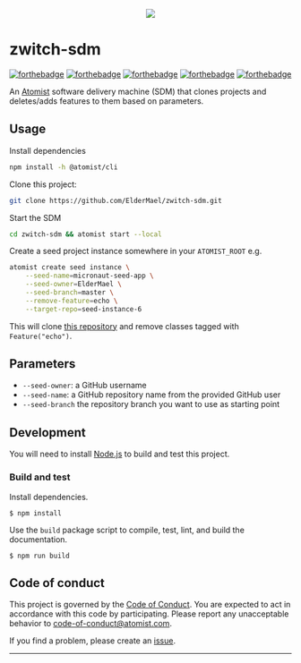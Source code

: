 <p align="center">
  <img src="https://images.atomist.com/sdm/SDM-Logo-Dark.png">
</p>

# zwitch-sdm

[![forthebadge](https://forthebadge.com/images/badges/built-with-resentment.svg)](https://forthebadge.com)
[![forthebadge](https://forthebadge.com/images/badges/compatibility-emacs.svg)](https://forthebadge.com)
[![forthebadge](https://forthebadge.com/images/badges/contains-cat-gifs.svg)](https://forthebadge.com)
[![forthebadge](https://forthebadge.com/images/badges/60-percent-of-the-time-works-every-time.svg)](https://forthebadge.com)
[![forthebadge](https://forthebadge.com/images/badges/winter-is-coming.svg)](https://forthebadge.com)

An [Atomist][atomist] software delivery machine (SDM) that clones projects
and deletes/adds features to them based on parameters.

## Usage

Install dependencies
```bash
npm install -h @atomist/cli
```

Clone this project:
```bash
git clone https://github.com/ElderMael/zwitch-sdm.git
```

Start the SDM
```bash
cd zwitch-sdm && atomist start --local
```

Create a seed project instance somewhere in your `ATOMIST_ROOT` e.g.

```bash
atomist create seed instance \
    --seed-name=micronaut-seed-app \
    --seed-owner=ElderMael \
    --seed-branch=master \
    --remove-feature=echo \
    --target-repo=seed-instance-6
```

This will clone [this repository][seed-example] and remove classes tagged with `Feature("echo")`.

## Parameters

* `--seed-owner`: a GitHub username 
* `--seed-name`: a GitHub repository name from the provided GitHub user
* `--seed-branch` the repository branch you want to use as starting point

## Development

You will need to install [Node.js][node] to build and test this
project.

[node]: https://nodejs.org/ (Node.js)

### Build and test

Install dependencies.

```
$ npm install
```

Use the `build` package script to compile, test, lint, and build the
documentation.

```
$ npm run build
```


## Code of conduct

This project is governed by the [Code of
Conduct](CODE_OF_CONDUCT.md). You are expected to act in accordance
with this code by participating. Please report any unacceptable
behavior to code-of-conduct@atomist.com.

If you find a problem, please create an [issue][].

[issue]: https://github.com/atomist-seeds/empty-sdm/issues

---
[atomist]: https://atomist.com/ (Atomist - How Teams Deliver Software)
[slack]: https://join.atomist.com/ (Atomist Community Slack)
[seed-example]: https://github.com/ElderMael/micronaut-seed-app (Seed Project Example)
